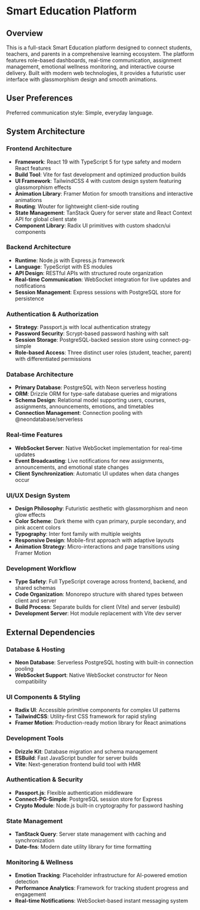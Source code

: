 # Smart Education Platform

## Overview

This is a full-stack Smart Education platform designed to connect students, teachers, and parents in a comprehensive learning ecosystem. The platform features role-based dashboards, real-time communication, assignment management, emotional wellness monitoring, and interactive course delivery. Built with modern web technologies, it provides a futuristic user interface with glassmorphism design and smooth animations.

## User Preferences

Preferred communication style: Simple, everyday language.

## System Architecture

### Frontend Architecture
- **Framework**: React 19 with TypeScript 5 for type safety and modern React features
- **Build Tool**: Vite for fast development and optimized production builds
- **UI Framework**: TailwindCSS 4 with custom design system featuring glassmorphism effects
- **Animation Library**: Framer Motion for smooth transitions and interactive animations
- **Routing**: Wouter for lightweight client-side routing
- **State Management**: TanStack Query for server state and React Context API for global client state
- **Component Library**: Radix UI primitives with custom shadcn/ui components

### Backend Architecture
- **Runtime**: Node.js with Express.js framework
- **Language**: TypeScript with ES modules
- **API Design**: RESTful APIs with structured route organization
- **Real-time Communication**: WebSocket integration for live updates and notifications
- **Session Management**: Express sessions with PostgreSQL store for persistence

### Authentication & Authorization
- **Strategy**: Passport.js with local authentication strategy
- **Password Security**: Scrypt-based password hashing with salt
- **Session Storage**: PostgreSQL-backed session store using connect-pg-simple
- **Role-based Access**: Three distinct user roles (student, teacher, parent) with differentiated permissions

### Database Architecture
- **Primary Database**: PostgreSQL with Neon serverless hosting
- **ORM**: Drizzle ORM for type-safe database queries and migrations
- **Schema Design**: Relational model supporting users, courses, assignments, announcements, emotions, and timetables
- **Connection Management**: Connection pooling with @neondatabase/serverless

### Real-time Features
- **WebSocket Server**: Native WebSocket implementation for real-time updates
- **Event Broadcasting**: Live notifications for new assignments, announcements, and emotional state changes
- **Client Synchronization**: Automatic UI updates when data changes occur

### UI/UX Design System
- **Design Philosophy**: Futuristic aesthetic with glassmorphism and neon glow effects
- **Color Scheme**: Dark theme with cyan primary, purple secondary, and pink accent colors
- **Typography**: Inter font family with multiple weights
- **Responsive Design**: Mobile-first approach with adaptive layouts
- **Animation Strategy**: Micro-interactions and page transitions using Framer Motion

### Development Workflow
- **Type Safety**: Full TypeScript coverage across frontend, backend, and shared schemas
- **Code Organization**: Monorepo structure with shared types between client and server
- **Build Process**: Separate builds for client (Vite) and server (esbuild)
- **Development Server**: Hot module replacement with Vite dev server

## External Dependencies

### Database & Hosting
- **Neon Database**: Serverless PostgreSQL hosting with built-in connection pooling
- **WebSocket Support**: Native WebSocket constructor for Neon compatibility

### UI Components & Styling
- **Radix UI**: Accessible primitive components for complex UI patterns
- **TailwindCSS**: Utility-first CSS framework for rapid styling
- **Framer Motion**: Production-ready motion library for React animations

### Development Tools
- **Drizzle Kit**: Database migration and schema management
- **ESBuild**: Fast JavaScript bundler for server builds
- **Vite**: Next-generation frontend build tool with HMR

### Authentication & Security
- **Passport.js**: Flexible authentication middleware
- **Connect-PG-Simple**: PostgreSQL session store for Express
- **Crypto Module**: Node.js built-in cryptography for password hashing

### State Management
- **TanStack Query**: Server state management with caching and synchronization
- **Date-fns**: Modern date utility library for time formatting

### Monitoring & Wellness
- **Emotion Tracking**: Placeholder infrastructure for AI-powered emotion detection
- **Performance Analytics**: Framework for tracking student progress and engagement
- **Real-time Notifications**: WebSocket-based instant messaging system